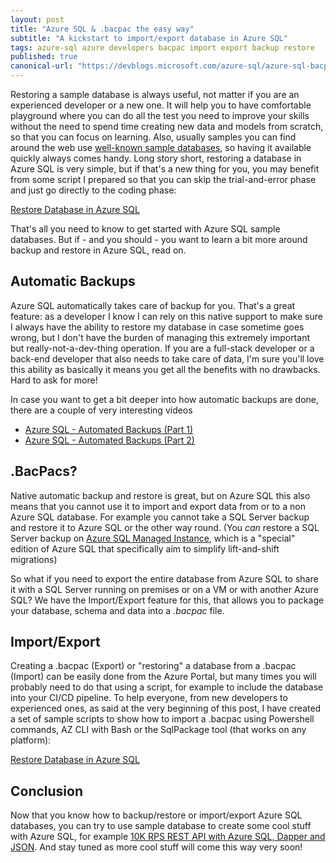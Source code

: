 ```yaml
---
layout: post
title: "Azure SQL & .bacpac the easy way"
subtitle: "A kickstart to import/export database in Azure SQL"
tags: azure-sql azure developers bacpac import export backup restore
published: true
canonical-url: "https://devblogs.microsoft.com/azure-sql/azure-sql-bacpac-the-easy-way/"
---
```


Restoring a sample database is always useful, not matter if you are an experienced developer or a new one. It will help you to have comfortable playground where you can do all the test you need to improve your skills without the need to spend time creating new data and models from scratch, so that you can focus on learning. Also, usually samples you can find around the web use [well-known sample databases](https://docs.microsoft.com/en-us/sql/samples/sql-samples-where-are), so having it available quickly always comes handy. Long story short, restoring a database in Azure SQL is very simple, but if that's a new thing for you, you may benefit from some script I prepared so that you can skip the trial-and-error phase and just go directly to the coding phase:

[Restore Database in Azure SQL](https://github.com/yorek/azure-sql-db-samples/tree/master/samples/01-restore-database)

That's all you need to know to get started with Azure SQL sample databases. But if - and you should - you want to learn a bit more around backup and restore in Azure SQL, read on.

## Automatic Backups

Azure SQL automatically takes care of backup for you. That's a great feature: as a developer I know I can rely on this native support to make sure I always have the ability to restore my database in case sometime goes wrong, but I don't have the burden of managing this extremely important but really-not-a-dev-thing operation. If you are a full-stack developer or a back-end developer that also needs to take care of data, I'm sure you'll love this ability as basically it means you get all the benefits with no drawbacks. Hard to ask for more!

In case you want to get a bit deeper into how automatic backups are done, there are a couple of very interesting videos

- [Azure SQL - Automated Backups (Part 1)](https://www.youtube.com/watch?v=m45GCf50KD0)
- [Azure SQL - Automated Backups (Part 2)](https://www.youtube.com/watch?v=Vk2LEMtCbmU)

## .BacPacs?

Native automatic backup and restore is great, but on Azure SQL this also means that you cannot use it to import and export data from or to a non Azure SQL database. For example you cannot take a SQL Server backup and restore it to Azure SQL or the other way round. (You *can* restore a SQL Server backup on [Azure SQL Managed Instance](https://docs.microsoft.com/en-us/azure/azure-sql/managed-instance/sql-managed-instance-paas-overview), which is a "special" edition of Azure SQL that specifically aim to simplify lift-and-shift migrations)

So what if you need to export the entire database from Azure SQL to share it with a SQL Server running on premises or on a VM or with another Azure SQL? We have the Import/Export feature for this, that allows you to package your database, schema and data into a _.bacpac_ file.

## Import/Export

Creating a .bacpac (Export) or "restoring" a database from a .bacpac (Import) can be easily done from the Azure Portal, but many times you will probably need to do that using a script, for example to include the database into your CI/CD pipeline.
To help everyone, from new developers to experienced ones, as said at the very beginning of this post, I have created a set of sample scripts to show how to import a .bacpac using Powershell commands, AZ CLI with Bash or the SqlPackage tool (that works on any platform):

[Restore Database in Azure SQL](https://github.com/yorek/azure-sql-db-samples/tree/master/samples/01-restore-database)

## Conclusion

Now that you know how to backup/restore or import/export Azure SQL databases, you can try to use sample database to create some cool stuff with Azure SQL, for example [10K RPS REST API with Azure SQL, Dapper and JSON](./2020/02/24/10k-request-per-second-rest-api-with-azure-sql-dapper-and-json/). And stay tuned as more cool stuff will come this way very soon!
